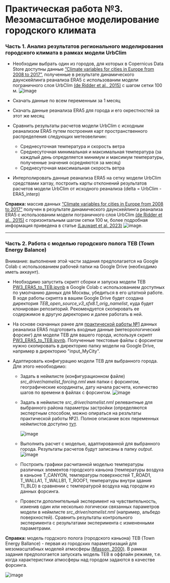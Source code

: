 # Практическая работа №3. Мезомасштабное моделирование городского климата

### Часть 1. Анализ результатов регионального моделирования городского климата в рамках модели UrbClim
* Необходим выбрать один из городов, для которых в Copernicus Data Store доступны данные [“Climate variables for cities in Europe from 2008 to 2017”](https://cds.climate.copernicus.eu/cdsapp#!/dataset/sis-urban-climate-cities?tab=form), полученные в результате динамического даунскейлинга реанализа ERA5 с использованим модели пограничного слоя UrbClim [(de Ridder et al., 2015)](https://www.sciencedirect.com/science/article/abs/pii/S2212095515000024) с шагом сетки 100 м.
  ![image](https://github.com/mvarentsov/Urban-climate-modelling4HSE/assets/67764064/74eb513e-7778-4606-b0db-f9763cb2ec98)

* Скачать данные по всем переменным за 1 месяц 
* Скачать данные реанализа ERA5 для города и его окрестностей за этот же месяц
* Сравнить результаты расчетов модели UrbClim с исходным реанализом ERA5 путем построения карт пространственного распределения следующих метеовеличин: 
    - Среднесуточная температура и скорость ветра
    - Среднесуточная минимальная и максимальная температура (за каждлый день определяется минимум и максимум температуры, полученные значения осредняются за месяц)
    - Среднесуточная максимальная скорость ветра
* Интерполировать данные реанализа ERA5 на сетку модели UrbClim средствами xarray, построить карты отклонений результатов расчетов модели UrbClim от исходного реанализа (delta = UrbClim - ERA5_interp)


**Справка:** массив данных  [“Climate variables for cities in Europe from 2008 to 2017”](https://cds.climate.copernicus.eu/cdsapp#!/dataset/sis-urban-climate-cities?tab=form) получен в результате динамического даунскейлинга реанализа ERA5 с использованим модели пограничного слоя UrbClim [(de Ridder et al., 2015)](https://www.sciencedirect.com/science/article/abs/pii/S2212095515000024) с горизонтальным шагом сетки 100 м, более подробная информация приведена в статье [(Lauwaet et al. 2023)](http://dx.doi.org/10.2139/ssrn.4406167)
![image](https://github.com/mvarentsov/Urban-climate-modelling4HSE/assets/67764064/9047f526-7f42-42d8-ae86-76b5c52a40f9).

------

### Часть 2. Работа с моделью городского полога TEB (Town Energy Balance)
Внимание: выполнение этой части задания предполагается на Google Colab с использованием рабочей папки на Google Drive (необходимо иметь аккаунт).  
* Необходимо запустить скрипт сборки и запуска модели TEB [PW3_ERA5_to_TEB.ipynb](https://github.com/mvarentsov/Urban-climate-modelling4HSE/blob/main/Practice/PW3_ERA5_to_TEB.ipynb) в Google Colab с использованием доступных по умолчанию данных для Москвы, убедиться в его штатной работе. В ходе работы скрипта в вашем Google Drive будет создана директория *TEB_open_source_v3_sfx8.1_orig_namelist*, куда будет клонирован репозиторий. Рекомендуется скопировать ее содержимое в другую директорию и далее работать в ней. 
* На основе скачанных ранее для [практической работы №1](https://github.com/mvarentsov/Urban-climate-modelling4HSE/blob/main/PW1_description.md) данных реанализа ERA5 подготовить входные данные (метеорологический форсинг) для модели TEB для вашего города, используя скрипт [PW3_ERA5_to_TEB.ipynb](https://github.com/mvarentsov/Urban-climate-modelling4HSE/blob/main/Practice/PW3_ERA5_to_TEB.ipynb). Полученные текстовые файлы с форсингом нужно скопировать в директорию папку модели на  Google Drivе, например в директорию "input_MyCity".
  
* Адаптировать конфигурацию модели TEB для выбранного города. Для этого неообходимо:
    - Задать в неймлисте (конфигурационном файле) *src_driver/namelist_forcing.nml* имя папки с форсингом, географические координаты, дату начала расчета, количество шагов по времени в файлах с форсингом.
      ![image](https://github.com/mvarentsov/Urban-climate-modelling4HSE/assets/67764064/a15adb84-5c7d-4974-bfeb-0881f8461523)

    - Задать в неймлисте *src_driver/namelist.nml* релевантные для выбранного района параметры застройки (определяются экспертным способом, можно опираться на резльтаты практической работы №2). Полное описание всех переменных неймлистов доступно [тут](https://github.com/mkolennikova/TEB_open_source_v3_sfx8.1_orig_namelist/blob/main/%D0%9F%D0%B5%D1%80%D0%B5%D0%BC%D0%B5%D0%BD%D0%BD%D1%8B%D0%B5%20TEB%20(%D0%BE%D0%BF%D0%B8%D1%81%D0%B0%D0%BD%D0%B8%D0%B5).xlsx).
 
      ![image](https://github.com/mvarentsov/Urban-climate-modelling4HSE/assets/67764064/97284178-0cd9-4a57-aeb1-fba26c6a78e1)

    - Выполнить расчет с моделью, адаптированной для выбранного города. Результаты расчетов будут записаны в папку *output*.
      ![image](https://github.com/mvarentsov/Urban-climate-modelling4HSE/assets/67764064/735c0833-bcb0-481c-ad01-96e3c8719bc7)

    - Построить графики расчитанной моделью температуры различных элементов городского каньона (температуры воздуха в каньоне T_CANYON, температуры поверхностей T_ROAD1, T_WALLA1, T_WALLB1, T_ROOF1, температуры внутри здания TI_BLD) в сравнении с температурой воздуха над городом из данных форсинга.
    - Провести дополнительный эксперимент на чувствительность, изменив один или несколько логически связанных параметров модели в неймлисте *src_driver/namelist.nml* (например, альбедо поверхностей). Сравнить результаты контрольного эксперимента с результатами эксперимента с измененными параметрами. 
 


**Справка:** модель гордского полога (городского каньона) TEB (Town Energy Ballance) - первая из городских параметризаций для мезомасштабных моделей атмосферы [(Masson, 2000)](https://link.springer.com/article/10.1023/A:1002463829265). В рамках задания предпологается запускать модель TEB в оффлайн режиме, т.е. когда характеристики атмосферы над городом задаются в качестве форсинга. 

![image](https://github.com/mvarentsov/Urban-climate-modelling4HSE/assets/67764064/cc7b3819-369d-41f6-a9b0-13e7e58e712e)

  
